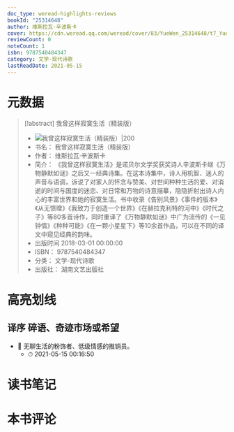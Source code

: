 ```yaml
---
doc_type: weread-highlights-reviews
bookId: "25314648"
author: 维斯拉瓦·辛波斯卡
cover: https://cdn.weread.qq.com/weread/cover/83/YueWen_25314648/t7_YueWen_25314648.jpg
reviewCount: 0
noteCount: 1
isbn: 9787540484347
category: 文学-现代诗歌
lastReadDate: 2021-05-15
---
```

# 元数据
> [!abstract] 我曾这样寂寞生活（精装版）
> - ![ 我曾这样寂寞生活（精装版）|200](https://cdn.weread.qq.com/weread/cover/83/YueWen_25314648/t7_YueWen_25314648.jpg)
> - 书名： 我曾这样寂寞生活（精装版）
> - 作者： 维斯拉瓦·辛波斯卡
> - 简介： 《我曾这样寂寞生活》是诺贝尔文学奖获奖诗人辛波斯卡继《万物静默如谜》之后又一经典诗集。在这本诗集中，诗人用机智、迷人的声音与语调，诉说了对家人的怀念与赞美、对世间种种生活的爱、对消逝的时间与国度的迷恋、对日常和万物的诗意描摹，隐隐折射出诗人内心的丰富世界和她的寂寞生活。书中收录《告别风景》《事件的版本》《从无馈赠》《我致力于创造一个世界》《在赫拉克利特的河中》《时代之子》等80多首诗作，同时重译了《万物静默如谜》中广为流传的《一见钟情》《种种可能》《在一颗小星星下》等10余首作品，可以在不同的译文中窥见经典的韵味。
> - 出版时间 2018-03-01 00:00:00
> - ISBN： 9787540484347
> - 分类： 文学-现代诗歌
> - 出版社： 湖南文艺出版社

# 高亮划线

## 译序 碎语、奇迹市场或希望


- 📌 无聊生活的粉饰者、低级情感的推销员。 
    - ⏱ 2021-05-15 00:16:50 
# 读书笔记

# 本书评论

